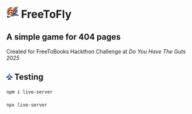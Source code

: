 # ![404](./assets/gameover.png) FreeToFly

## A simple game for 404 pages

Created for FreeToBooks Hackthon Challenge at *Do You Have The Guts 2025*

## ![Plane](./assets/plane.png) Testing

```bash
npm i live-server

npx live-server
```
